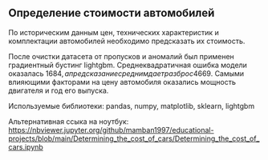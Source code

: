 ## Определение стоимости автомобилей

По историческим данным цен, технических характеристик и комплектации автомобилей необходимо предсказать их стоимость. 

После очистки датасета от пропусков и аномалий был применен градиентный бустинг lightgbm. Среднеквадратичная ошибка модели оказалась 1684$, а предсказание средним дает разброс 4669$. Самыми влияющими факторами на цену автомобиля оказались мощность двигателя и год его выпуска.

Используемые библиотеки: pandas, numpy, matplotlib, sklearn, lightgbm

Альтернативная ссыка на ноутбук: https://nbviewer.jupyter.org/github/mamban1997/educational-projects/blob/main/Determining_the_cost_of_cars/Determining_the_cost_of_cars.ipynb
